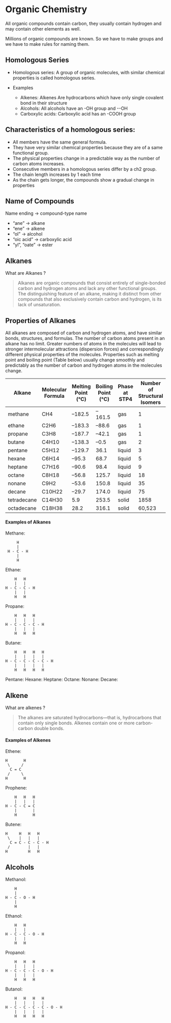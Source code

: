 # Organic Chemistry 

All organic compounds contain carbon, they usually contain hydrogen and may contain other elements as well. 

Millions of organic compounds are known. So we have to make groups and we have to make rules for naming them.

##  Homologous Series

- Homologous series: A group of organic molecules, with similar chemical properties is called homologous series. 

- Examples 
  - Alkenes: Alkenes Are hydrocarbons which have only single covalent bond in their structure
  - Alcohols: All alcohols have an -OH group and --OH
  - Carboxylic acids: Carboxylic acid has an -COOH group

## Characteristics of a homologous series: 

  - All members have the same general formula.
  - They have very similar chemical properties because they are of a same functional group.
  - The physical properties change in a predictable way as the number of carbon atoms increases.
  - Consecutive members in a homologous series differ by a ch2 group. 
  - The chain length increases by 1 each time
  - As the chain gets longer, the compounds show a gradual change in properties

## Name of Compounds

Name ending → compound-type name

- “ane” → alkane
- “ene” → alkene
- “ol” → alcohol
- “oic acid” → carboxylic acid
- “yl”, “oate” → ester

## Alkanes

What are Alkanes  ?
 > Alkanes are organic compounds that consist entirely of single-bonded carbon and hydrogen atoms and lack any other functional groups. The distinguishing feature of an alkane, making it distinct from other compounds that also exclusively contain carbon and hydrogen, is its lack of unsaturation.

## Properties of Alkanes

All alkanes are composed of carbon and hydrogen atoms, and have similar bonds, structures, and formulas. The number of carbon atoms present in an alkane has no limit. Greater numbers of atoms in the molecules will lead to stronger intermolecular attractions (dispersion forces) and correspondingly different physical properties of the molecules. Properties such as melting point and boiling point (Table below) usually change smoothly and predictably as the number of carbon and hydrogen atoms in the molecules change.

Alkane | Molecular Formula | Melting Point (°C)	| Boiling Point (°C) | Phase at STP4 | Number of Structural Isomers
-------|-------------------|--------------------|--------------------|---------------|-----------------------------
 methane | CH4 | –182.5 | –161.5 | gas | 1
 ethane | C2H6 | –183.3 | –88.6 | gas | 1
 propane | C3H8 | –187.7 | –42.1 | gas | 1 
 butane | C4H10 | –138.3 | –0.5 | gas | 2
 pentane | C5H12 | –129.7 | 36.1 | liquid | 3
 hexane | C6H14 | –95.3 | 68.7 | liquid | 5
 heptane | C7H16 | –90.6 | 98.4 | liquid | 9 
 octane | C8H18 | –56.8 | 125.7 | liquid | 18 
 nonane | C9H2 | –53.6 | 150.8 | liquid | 35
 decane | C10H22 | –29.7 | 174.0 | liquid | 75
 tetradecane | C14H30 | 5.9 | 253.5 | solid | 1858
 octadecane | C18H38 | 28.2 | 316.1 | solid | 60,523

#### Examples of Alkanes

Methane:
```
     H
     |
 H - C - H
     |
     H
```

Ethane:
``` 
    H 	H
    |	|
H - C - C - H
    |   |
    H   H
```

Propane:
``` 
    H 	H   H 
    |	|   |
H - C - C - C - H
    |   |   |
    H   H   H
```

Butane:
``` 
    H 	H   H   H
    |	|   |   |
H - C - C - C - C - H
    |   |   |   |
    H   H   H   H
```

Pentane:
Hexane:
Heptane:
Octane:
Nonane:
Decane:


## Alkene

What are alkenes ?
 > The alkanes are saturated hydrocarbons—that is, hydrocarbons that contain only single bonds. Alkenes contain one or more carbon-carbon double bonds.

#### Examples of Alkenes
Ethene:
``` 
H       H
 \     /
  C = C 
 /     \
H       H
```
Prophene:
```
    H 	H   H 
    |	|   | 
H - C - C = C 
    |       | 
    H       H 
```
Butene:
``` 
H     H   H   H
 \    |   |   |
  C = C - C - C - H
 /        |   |
H         H   H
```
## Alcohols

Methanol:
``` 
    H
    |
H - C - O - H
    |
    H
```
Ethanol:
``` 
    H   H
    |   | 
H - C - C - O - H
    |   |
    H   H
```
Propanol:
```
    H   H   H
    |   |   |
H - C - C - C - O - H
    |   |   |
    H   H   H
```
Butanol:
```
    H   H   H   H
    |   |   |   |   
H - C - C - C - C - O - H
    |   |   |   |
    H   H   H   H
```













